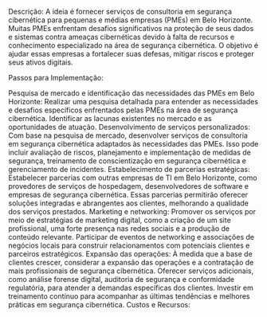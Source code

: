 Descrição:
A ideia é fornecer serviços de consultoria em segurança cibernética para pequenas e médias empresas (PMEs) em Belo Horizonte. Muitas PMEs enfrentam desafios significativos na proteção de seus dados e sistemas contra ameaças cibernéticas devido à falta de recursos e conhecimento especializado na área de segurança cibernética. O objetivo é ajudar essas empresas a fortalecer suas defesas, mitigar riscos e proteger seus ativos digitais.

Passos para Implementação:

Pesquisa de mercado e identificação das necessidades das PMEs em Belo Horizonte: Realizar uma pesquisa detalhada para entender as necessidades e desafios específicos enfrentados pelas PMEs na área de segurança cibernética. Identificar as lacunas existentes no mercado e as oportunidades de atuação.
Desenvolvimento de serviços personalizados: Com base na pesquisa de mercado, desenvolver serviços de consultoria em segurança cibernética adaptados às necessidades das PMEs. Isso pode incluir avaliação de riscos, planejamento e implementação de medidas de segurança, treinamento de conscientização em segurança cibernética e gerenciamento de incidentes.
Estabelecimento de parcerias estratégicas: Estabelecer parcerias com outras empresas de TI em Belo Horizonte, como provedores de serviços de hospedagem, desenvolvedores de software e empresas de segurança cibernética. Essas parcerias permitirão oferecer soluções integradas e abrangentes aos clientes, melhorando a qualidade dos serviços prestados.
Marketing e networking: Promover os serviços por meio de estratégias de marketing digital, como a criação de um site profissional, uma forte presença nas redes sociais e a produção de conteúdo relevante. Participar de eventos de networking e associações de negócios locais para construir relacionamentos com potenciais clientes e parceiros estratégicos.
Expansão das operações: À medida que a base de clientes crescer, considerar a expansão das operações e a contratação de mais profissionais de segurança cibernética. Oferecer serviços adicionais, como análise forense digital, auditoria de segurança e conformidade regulatória, para atender a demandas específicas dos clientes. Investir em treinamento contínuo para acompanhar as últimas tendências e melhores práticas em segurança cibernética.
Custos e Recursos:
